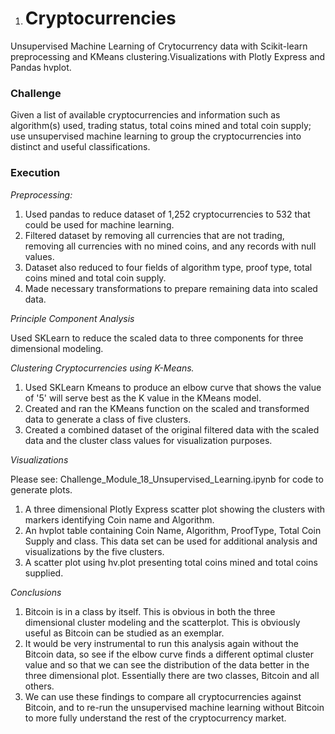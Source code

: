 1. # Cryptocurrencies

Unsupervised Machine Learning of Crytocurrency data with Scikit-learn preprocessing and KMeans clustering.Visualizations with Plotly Express and Pandas hvplot.



### Challenge

Given a list of available cryptocurrencies and information such as algorithm(s) used, trading status, total coins mined and total coin supply; use unsupervised machine learning to group the cryptocurrencies into distinct and useful classifications.

### Execution

*Preprocessing:*  

1. Used pandas to reduce dataset of 1,252 cryptocurrencies to 532 that could be used for machine learning. 
2. Filtered dataset by removing all currencies that are not trading, removing all currencies with no mined coins, and any records with null values. 
3. Dataset also reduced to four fields of algorithm type, proof type, total coins mined and total coin supply.
4. Made necessary transformations to prepare remaining data into scaled data. 

*Principle Component Analysis* 

Used SKLearn to reduce the scaled data to three components for three dimensional modeling.

*Clustering Cryptocurrencies using K-Means.*  

1. Used SKLearn Kmeans to produce an elbow curve that shows the value of '5' will serve best as the K value in the KMeans model.
2. Created and ran the KMeans function on the scaled and transformed data to generate a class of five clusters.
3. Created a combined dataset of the original filtered data with the scaled data and the cluster class values for visualization purposes.

*Visualizations* 

Please see: Challenge_Module_18_Unsupervised_Learning.ipynb for code to generate plots. 

1. A three dimensional Plotly Express scatter plot showing the clusters with markers identifying Coin name and Algorithm.
2. An hvplot table containing Coin Name, Algorithm, ProofType, Total Coin Supply and class. This data set can be used for additional analysis and visualizations by the five clusters.
3. A scatter plot using hv.plot presenting total coins mined and total coins supplied.

*Conclusions* 

1. Bitcoin is in a class by itself. This is obvious in both the three dimensional cluster modeling and the scatterplot.  This is obviously useful as Bitcoin can be studied as an exemplar.
2. It would be very instrumental to run this analysis again without the Bitcoin data, so see if the elbow curve finds a different optimal cluster value and so that we can see the distribution of the data better in the three dimensional plot. Essentially there are two classes, Bitcoin and all others. 
3. We can use these findings to compare all cryptocurrencies against Bitcoin, and to re-run the unsupervised  machine learning without Bitcoin to more fully understand the rest of the cryptocurrency market.

​	 

  
